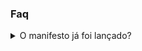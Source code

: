 ### Faq

<details>
<summary>O manifesto já foi lançado?</summary>

Aguarde *só* mais um pouco!

O lançamento é em **breve**.
</details>
